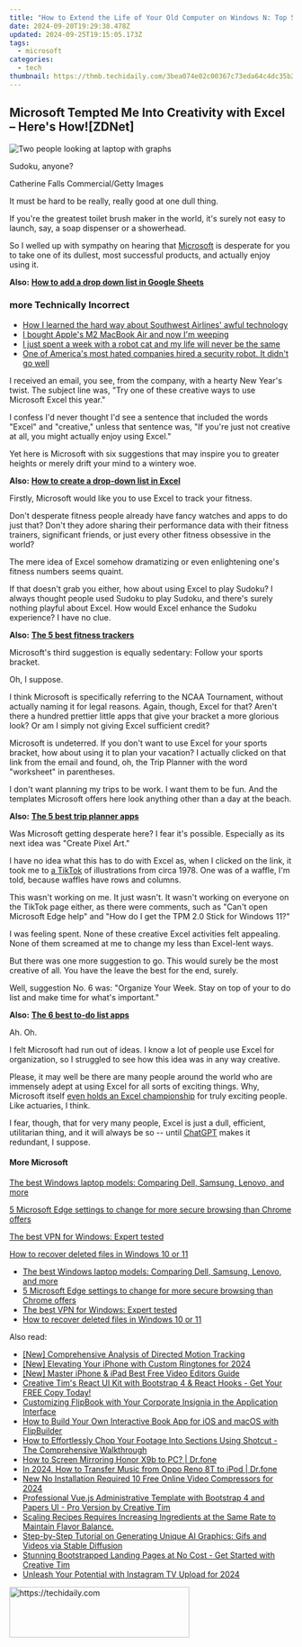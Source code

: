 ```yaml
---
title: "How to Extend the Life of Your Old Computer on Windows N: Top 5 Strategies (Cost-Free!) | ZDNET Insights"
date: 2024-09-20T19:29:38.478Z
updated: 2024-09-25T19:15:05.173Z
tags:
  - microsoft
categories:
  - tech
thumbnail: https://thmb.techidaily.com/3bea074e02c00367c73eda64c4dc35b2b7531a1754ee9632a9d2f7f9073f37e2.jpg
---
```


## Microsoft Tempted Me Into Creativity with Excel – Here's How![ZDNet]

![Two people looking at laptop with graphs](https://www.zdnet.com/a/img/resize/eafd1a387bb7e6b0265f3284c302e0f46ce07339/2023/02/03/af3b58e0-11c8-4c69-a84b-e91c7dc510eb/gettyimages-1441723112.jpg?auto=webp&width=1280)

Sudoku, anyone?

Catherine Falls Commercial/Getty Images

It must be hard to be really, really good at one dull thing.

If you're the greatest toilet brush maker in the world, it's surely not easy to launch, say, a soap dispenser or a showerhead.

So I welled up with sympathy on hearing that [Microsoft](https://www.zdnet.com/home-and-office/work-life/microsoft-teams-premium-is-getting-a-gpt-boost-via-openai/) is desperate for you to take one of its dullest, most successful products, and actually enjoy using it.

**Also:** [**How to add a drop down list in Google Sheets**](https://www.zdnet.com/home-and-office/work-life/how-to-add-a-drop-down-list-in-google-sheets/)

### more Technically Incorrect

* [How I learned the hard way about Southwest Airlines' awful technology](https://www.zdnet.com/article/how-i-learned-the-hard-way-about-southwest-airlines-awful-technology/)
* [I bought Apple's M2 MacBook Air and now I'm weeping](https://www.zdnet.com/article/i-bought-apples-m2-macbook-air-and-now-im-weeping/)
* [I just spent a week with a robot cat and my life will never be the same](https://www.zdnet.com/article/i-just-spent-a-week-with-a-robot-cat-and-my-life-will-never-be-the-same/)
* [One of America's most hated companies hired a security robot. It didn't go well](https://www.zdnet.com/article/one-of-americas-most-hated-companies-hired-a-security-robot-it-didnt-go-well/)

I received an email, you see, from the company, with a hearty New Year's twist. The subject line was, "Try one of these creative ways to use Microsoft Excel this year." 

I confess I'd never thought I'd see a sentence that included the words "Excel" and "creative," unless that sentence was, "If you're just not creative at all, you might actually enjoy using Excel." 

Yet here is Microsoft with six suggestions that may inspire you to greater heights or merely drift your mind to a wintery woe.

**Also:** [**How to create a drop-down list in Excel**](https://www.zdnet.com/home-and-office/work-life/how-to-create-a-drop-down-list-in-excel/)

Firstly, Microsoft would like you to use Excel to track your fitness. 

Don't desperate fitness people already have fancy watches and apps to do just that? Don't they adore sharing their performance data with their fitness trainers, significant friends, or just every other fitness obsessive in the world? 

The mere idea of Excel somehow dramatizing or even enlightening one's fitness numbers seems quaint.

If that doesn't grab you either, how about using Excel to play Sudoku? I always thought people used Sudoku to play Sudoku, and there's surely nothing playful about Excel. How would Excel enhance the Sudoku experience? I have no clue.

**Also:** [**The 5 best fitness trackers**](https://www.zdnet.com/article/best-fitness-tracker/) 

Microsoft's third suggestion is equally sedentary: Follow your sports bracket.

Oh, I suppose. 

I think Microsoft is specifically referring to the NCAA Tournament, without actually naming it for legal reasons. Again, though, Excel for that? Aren't there a hundred prettier little apps that give your bracket a more glorious look? Or am I simply not giving Excel sufficient credit?

Microsoft is undeterred. If you don't want to use Excel for your sports bracket, how about using it to plan your vacation? I actually clicked on that link from the email and found, oh, the Trip Planner with the word "worksheet" in parentheses. 

I don't want planning my trips to be work. I want them to be fun. And the templates Microsoft offers here look anything other than a day at the beach.

**Also:** [**The 5 best trip planner apps**](https://www.zdnet.com/article/best-trip-planner-app/)

Was Microsoft getting desperate here? I fear it's possible. Especially as its next idea was "Create Pixel Art." 

I have no idea what this has to do with Excel as, when I clicked on the link, it took me to [a TikTok](https://www.tiktok.com/@microsoft365/video/7017812421733633285?ocid=cmm50bixyyq) of illustrations from circa 1978\. One was of a waffle, I'm told, because waffles have rows and columns. 

This wasn't working on me. It just wasn't. It wasn't working on everyone on the TikTok page either, as there were comments, such as "Can't open Microsoft Edge help" and "How do I get the TPM 2.0 Stick for Windows 11?"

I was feeling spent. None of these creative Excel activities felt appealing. None of them screamed at me to change my less than Excel-lent ways.

But there was one more suggestion to go. This would surely be the most creative of all. You have the leave the best for the end, surely.

Well, suggestion No. 6 was: "Organize Your Week. Stay on top of your to do list and make time for what's important."

**Also:** [**The 6 best to-do list apps**](https://www.zdnet.com/home-and-office/work-life/best-to-do-list-app/)

Ah. Oh.

I felt Microsoft had run out of ideas. I know a lot of people use Excel for organization, so I struggled to see how this idea was in any way creative.

Please, it may well be there are many people around the world who are immensely adept at using Excel for all sorts of exciting things. Why, Microsoft itself [even holds an Excel championship](https://www.zdnet.com/article/i-just-watched-microsoft-try-to-make-excel-exciting-recovery-wont-be-easy/) for truly exciting people. Like actuaries, I think.

I fear, though, that for very many people, Excel is just a dull, efficient, utilitarian thing, and it will always be so -- until [ChatGPT](https://www.zdnet.com/article/chatgpts-next-big-challenge-helping-microsoft-to-challenge-google-search/) makes it redundant, I suppose.

#### More Microsoft

[The best Windows laptop models: Comparing Dell, Samsung, Lenovo, and more](https://www.zdnet.com/article/best-windows-laptop/ "The best Windows laptop models: Comparing Dell, Samsung, Lenovo, and more")

[5 Microsoft Edge settings to change for more secure browsing than Chrome offers](https://www.zdnet.com/article/5-microsoft-edge-settings-to-change-for-more-secure-browsing-than-chrome-offers/ "5 Microsoft Edge settings to change for more secure browsing than Chrome offers")

[The best VPN for Windows: Expert tested](https://www.zdnet.com/article/best-vpn-for-windows-pc/ "The best VPN for Windows: Expert tested")

[How to recover deleted files in Windows 10 or 11](https://www.zdnet.com/article/how-to-recover-deleted-files-in-windows-10-or-11/ "How to recover deleted files in Windows 10 or 11")

* [The best Windows laptop models: Comparing Dell, Samsung, Lenovo, and more](https://www.zdnet.com/article/best-windows-laptop/ "The best Windows laptop models: Comparing Dell, Samsung, Lenovo, and more")
* [5 Microsoft Edge settings to change for more secure browsing than Chrome offers](https://www.zdnet.com/article/5-microsoft-edge-settings-to-change-for-more-secure-browsing-than-chrome-offers/ "5 Microsoft Edge settings to change for more secure browsing than Chrome offers")
* [The best VPN for Windows: Expert tested](https://www.zdnet.com/article/best-vpn-for-windows-pc/ "The best VPN for Windows: Expert tested")
* [How to recover deleted files in Windows 10 or 11](https://www.zdnet.com/article/how-to-recover-deleted-files-in-windows-10-or-11/ "How to recover deleted files in Windows 10 or 11")

<ins class="adsbygoogle"
     style="display:block"
     data-ad-format="autorelaxed"
     data-ad-client="ca-pub-7571918770474297"
     data-ad-slot="1223367746"></ins>

<ins class="adsbygoogle"
     style="display:block"
     data-ad-client="ca-pub-7571918770474297"
     data-ad-slot="8358498916"
     data-ad-format="auto"
     data-full-width-responsive="true"></ins>

<span class="atpl-alsoreadstyle">Also read:</span>
<div><ul>
<li><a href="https://extra-tips.techidaily.com/new-comprehensive-analysis-of-directed-motion-tracking/"><u>[New] Comprehensive Analysis of Directed Motion Tracking</u></a></li>
<li><a href="https://fox-boxes.techidaily.com/new-elevating-your-iphone-with-custom-ringtones-for-2024/"><u>[New] Elevating Your iPhone with Custom Ringtones for 2024</u></a></li>
<li><a href="https://facebook-video-footage.techidaily.com/new-master-iphone-and-ipad-best-free-video-editors-guide/"><u>[New] Master iPhone & iPad Best Free Video Editors Guide</u></a></li>
<li><a href="https://win-net.techidaily.com/creative-tims-react-ui-kit-with-bootstrap-4-and-react-hooks-get-your-free-copy-today/"><u>Creative Tim's React UI Kit with Bootstrap 4 & React Hooks - Get Your FREE Copy Today!</u></a></li>
<li><a href="https://win-net.techidaily.com/customizing-flipbook-with-your-corporate-insignia-in-the-application-interface/"><u>Customizing FlipBook with Your Corporate Insignia in the Application Interface</u></a></li>
<li><a href="https://win-net.techidaily.com/how-to-build-your-own-interactive-book-app-for-ios-and-macos-with-flipbuilder/"><u>How to Build Your Own Interactive Book App for iOS and macOS with FlipBuilder</u></a></li>
<li><a href="https://win-howtos.techidaily.com/how-to-effortlessly-chop-your-footage-into-sections-using-shotcut-the-comprehensive-walkthrough/"><u>How to Effortlessly Chop Your Footage Into Sections Using Shotcut - The Comprehensive Walkthrough</u></a></li>
<li><a href="https://screen-mirror.techidaily.com/how-to-screen-mirroring-honor-x9b-to-pc-drfone-by-drfone-android/"><u>How to Screen Mirroring Honor X9b to PC? | Dr.fone</u></a></li>
<li><a href="https://android-transfer.techidaily.com/in-2024-how-to-transfer-music-from-oppo-reno-8t-to-ipod-drfone-by-drfone-transfer-from-android-transfer-from-android/"><u>In 2024, How to Transfer Music from Oppo Reno 8T to iPod | Dr.fone</u></a></li>
<li><a href="https://smart-video-editing.techidaily.com/new-no-installation-required-10-free-online-video-compressors-for-2024/"><u>New No Installation Required 10 Free Online Video Compressors for 2024</u></a></li>
<li><a href="https://win-net.techidaily.com/professional-vuejs-administrative-template-with-bootstrap-4-and-papers-ui-pro-version-by-creative-tim/"><u>Professional Vue.js Administrative Template with Bootstrap 4 and Papers UI - Pro Version by Creative Tim</u></a></li>
<li><a href="https://win-net.techidaily.com/scaling-recipes-requires-increasing-ingredients-at-the-same-rate-to-maintain-flavor-balance/"><u>Scaling Recipes Requires Increasing Ingredients at the Same Rate to Maintain Flavor Balance.</u></a></li>
<li><a href="https://tech-savvy.techidaily.com/step-by-step-tutorial-on-generating-unique-ai-graphics-gifs-and-videos-via-stable-diffusion/"><u>Step-by-Step Tutorial on Generating Unique AI Graphics: Gifs and Videos via Stable Diffusion</u></a></li>
<li><a href="https://win-net.techidaily.com/stunning-bootstrapped-landing-pages-at-no-cost-get-started-with-creative-tim/"><u>Stunning Bootstrapped Landing Pages at No Cost - Get Started with Creative Tim</u></a></li>
<li><a href="https://instagram-video-recordings.techidaily.com/unleash-your-potential-with-instagram-tv-upload-for-2024/"><u>Unleash Your Potential with Instagram TV Upload for 2024</u></a></li>
</ul></div>

<!-- affiliate ads begin -->
<a href="https://aligracehair.sjv.io/c/5597632/2135371/19272" target="_top" id="2135371">
  <img src="//a.impactradius-go.com/display-ad/19272-2135371" border="0" alt="https://techidaily.com" width="320" height="90"/>
</a>
<img height="0" width="0" src="https://aligracehair.sjv.io/i/5597632/2135371/19272" style="position:absolute;visibility:hidden;" border="0" />
<!-- affiliate ads end -->

